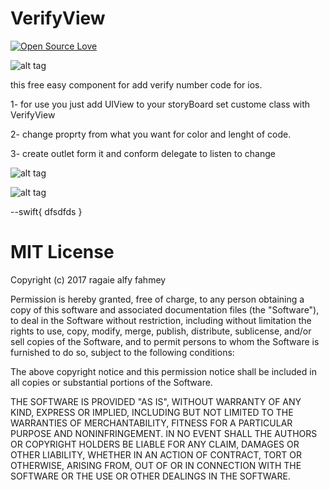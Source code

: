 # VerifyView 
  [![Open Source Love](https://badges.frapsoft.com/os/v1/open-source.svg?v=103)](https://github.com/ellerbrock/open-source-badges/)

  ![alt tag](https://github.com/ragaie/VerifyView/blob/master/screen%20shot/ezgif.com-video-to-gif.gif)


this free easy component for add verify number code for ios.

1- for use you just add UIView to your storyBoard set custome class with VerifyView

2- change proprty from what you want for color and lenght of code.

3- create outlet form it and conform delegate to listen to change

 ![alt tag](https://github.com/ragaie/VerifyView/blob/master/screen%20shot/Screen%20Shot%202017-11-23%20at%202.52.11%20PM.png)
 
  ![alt tag](https://github.com/ragaie/VerifyView/blob/master/screen%20shot/Screen%20Shot%202017-11-23%20at%202.56.38%20PM.png)


--swift{
dfsdfds
}
# MIT License

Copyright (c) 2017 ragaie alfy fahmey

Permission is hereby granted, free of charge, to any person obtaining a copy
of this software and associated documentation files (the "Software"), to deal
in the Software without restriction, including without limitation the rights
to use, copy, modify, merge, publish, distribute, sublicense, and/or sell
copies of the Software, and to permit persons to whom the Software is
furnished to do so, subject to the following conditions:

The above copyright notice and this permission notice shall be included in all
copies or substantial portions of the Software.

THE SOFTWARE IS PROVIDED "AS IS", WITHOUT WARRANTY OF ANY KIND, EXPRESS OR
IMPLIED, INCLUDING BUT NOT LIMITED TO THE WARRANTIES OF MERCHANTABILITY,
FITNESS FOR A PARTICULAR PURPOSE AND NONINFRINGEMENT. IN NO EVENT SHALL THE
AUTHORS OR COPYRIGHT HOLDERS BE LIABLE FOR ANY CLAIM, DAMAGES OR OTHER
LIABILITY, WHETHER IN AN ACTION OF CONTRACT, TORT OR OTHERWISE, ARISING FROM,
OUT OF OR IN CONNECTION WITH THE SOFTWARE OR THE USE OR OTHER DEALINGS IN THE
SOFTWARE.
